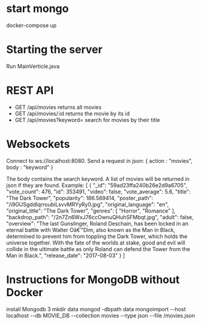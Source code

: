 # start mongo
docker-compose up

# Starting the server
Run MainVerticle.java

# REST API
* GET /api/movies
returns all movies
* GET /api/movies/:id
returns the movie by its id
* GET /api/movies?keyword=<keyword>
search for movies by their title

# Websockets
Connect to ws://localhost:8080.
Send a request in json:
{
  action : "movies",
  body : "keyword"
}

The body contains the search keyword. A list of movies will be returned in json if they are found.
Example:
[
{
"_id": "59ad23ffa240b26e2d9a6705",
"vote_count": 476,
"id": 353491,
"video": false,
"vote_average": 5.6,
"title": "The Dark Tower",
"popularity": 186.569414,
"poster_path": "/i9GUSgddIqrroubiLsvvMRYyRy0.jpg",
"original_language": "en",
"original_title": "The Dark Tower",
"genres": [
"Horror",
"Romance"
],
"backdrop_path": "/2n7Zn6WxJ76ccOwnuQHuhSFMbqt.jpg",
"adult": false,
"overview": "The last Gunslinger, Roland Deschain, has been locked in an eternal battle with Walter Oâ€™Dim, also known as the Man in Black, determined to prevent him from toppling the Dark Tower, which holds the universe together. With the fate of the worlds at stake, good and evil will collide in the ultimate battle as only Roland can defend the Tower from the Man in Black.",
"release_date": "2017-08-03"
}
]

# Instructions for MongoDB without Docker
install Mongodb 3
mkdir data
mongod -dbpath data
mongoimport --host localhost --db MOVIE_DB --collection movies --type json --file /movies.json

